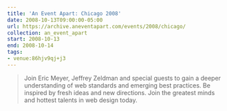 ```yaml
---
title: 'An Event Apart: Chicago 2008'
date: 2008-10-13T09:00:00-05:00
url: https://archive.aneventapart.com/events/2008/chicago/
collection: an_event_apart
start: 2008-10-13
end: 2008-10-14
tags:
- venue:86hjv9qj+j3
---
```

> Join Eric Meyer, Jeffrey Zeldman and special guests to gain a deeper understanding of web standards and emerging best practices. Be inspired by fresh ideas and new directions. Join the greatest minds and hottest talents in web design today.
